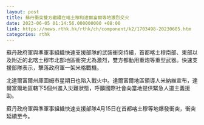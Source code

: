 ```yaml
---
layout: post
title: 蘇丹衝突雙方繼續在喀土穆和達爾富爾等地激烈交火
date: 2023-06-05 01:14:56.000000000 +08:00
link: https://news.rthk.hk/rthk/ch/component/k2/1703498-20230605.htm
categories: rthk
---
```


蘇丹政府軍與準軍事組織快速支援部隊的武裝衝突持續，首都喀土穆南部、東部以及附近的北喀土穆市北部地區衝突尤為激烈，雙方都動用重炮等重型武器。快速支援部隊表示，擊落政府軍一架米格戰機。

北達爾富爾州庫圖姆市星期日也陷入戰火中。達爾富爾地區領導人米納維宣布，達爾富爾地區轄下5個州進入災難狀態，呼籲國際社會向當地提供緊急人道主義援助。

蘇丹政府軍與準軍事組織快速支援部隊4月15日在首都喀土穆等地爆發衝突，衝突延續至今。

